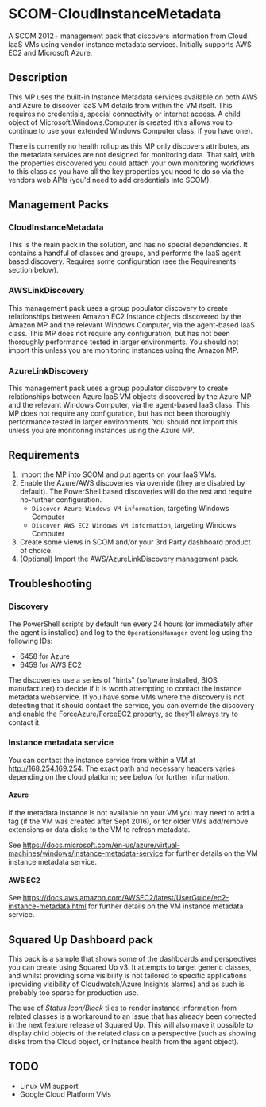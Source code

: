 # SCOM-CloudInstanceMetadata

A SCOM 2012+ management pack that discovers information from Cloud IaaS VMs using vendor instance metadata services.  Initially supports AWS EC2 and Microsoft Azure.

## Description

This MP uses the built-in Instance Metadata services available on both AWS and Azure to discover IaaS VM details from within the VM itself.  This requires no credentials, special connectivity or internet access.  A child object of Microsoft.Windows.Computer is created (this allows you to continue to use your extended Windows Computer class, if you have one).

There is currently no health rollup as this MP only discovers attributes, as the metadata services are not designed for monitoring data.  That said, with the properties discovered you could attach your own monitoring workflows to this class as you have all the key properties you need to do so via the vendors web APIs (you'd need to add credentials into SCOM).

## Management Packs

### CloudInstanceMetadata

This is the main pack in the solution, and has no special dependencies. It contains a handful of classes and groups, and performs the IaaS agent based discovery.  Requires some configuration (see the Requirements section below).

### AWSLinkDiscovery

This management pack uses a group populator discovery to create relationships between Amazon EC2 Instance objects discovered by the Amazon MP and the relevant Windows Computer, via the agent-based IaaS class.  This MP does not require any configuration, but has not been thoroughly performance tested in larger environments.  You should not import this unless you are monitoring instances using the Amazon MP.

### AzureLinkDiscovery

This management pack uses a group populator discovery to create relationships between Azure IaaS VM objects discovered by the Azure MP and the relevant Windows Computer, via the agent-based IaaS class.  This MP does not require any configuration, but has not been thoroughly performance tested in larger environments.  You should not import this unless you are monitoring instances using the Azure MP.

## Requirements

1. Import the MP into SCOM and put agents on your IaaS VMs.
1. Enable the Azure/AWS discoveries via override (they are disabled by default).  The PowerShell based discoveries will do the rest and require no-further configuration.
    * `Discover Azure Windows VM information`, targeting Windows Computer
    * `Discover AWS EC2 Windows VM information`, targeting Windows Computer
1. Create some views in SCOM and/or your 3rd Party dashboard product of choice.
1. (Optional) Import the AWS/AzureLinkDiscovery management pack.

## Troubleshooting

### Discovery

The PowerShell scripts by default run every 24 hours (or immediately after the agent is installed) and log to the `OperationsManager` event log using the following IDs:

* 6458 for Azure
* 6459 for AWS EC2

The discoveries use a series of "hints" (software installed, BIOS manufacturer) to decide if it is worth attempting to contact the instance metadata webservice. If you have some VMs where the discovery is not detecting that it should contact the service, you can override the discovery and enable the ForceAzure/ForceEC2 property, so they'll always try to contact it.

### Instance metadata service

You can contact the instance service from within a VM at <http://168.254.169.254>.  The exact path and necessary headers varies depending on the cloud platform; see below for further information.

#### Azure

If the metadata instance is not available on your VM you may need to add a tag (if the VM was created after Sept 2016), or for older VMs add/remove extensions or data disks to the VM to refresh metadata.

See <https://docs.microsoft.com/en-us/azure/virtual-machines/windows/instance-metadata-service> for further details on the VM instance metadata service.

#### AWS EC2

See <https://docs.aws.amazon.com/AWSEC2/latest/UserGuide/ec2-instance-metadata.html> for further details on the VM instance metadata service.

## Squared Up Dashboard pack

This pack is a sample that shows some of the dashboards and perspectives you can create using Squared Up v3.  It attempts to target generic classes, and whilst providing some visibility is not tailored to specific applications (providing visibility of Cloudwatch/Azure Insights alarms) and as such is probably too sparse for production use.

The use of _Status Icon/Block_ tiles to render instance information from related classes is a workaround to an issue that has already been corrected in the next feature release of Squared Up.  This will also make it possible to display child objects of the related class on a perspective (such as showing disks from the Cloud object, or Instance health from the agent object).

## TODO

* Linux VM support
* Google Cloud Platform VMs
